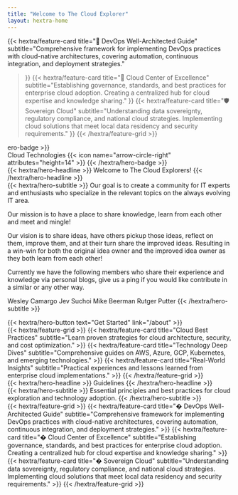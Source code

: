 ```yaml
---
title: "Welcome to The Cloud Explorer"
layout: hextra-home
---
```

  {{< hextra/feature-card
    title="🔧 DevOps Well-Architected Guide"
    subtitle="Comprehensive framework for implementing DevOps practices with cloud-native architectures, covering automation, continuous integration, and deployment strategies."
  >}}
  {{< hextra/feature-card
    title="🏢 Cloud Center of Excellence"
    subtitle="Establishing governance, standards, and best practices for enterprise cloud adoption. Creating a centralized hub for cloud expertise and knowledge sharing."
  >}}
  {{< hextra/feature-card
    title="🛡️ Sovereign Cloud"
    subtitle="Understanding data sovereignty, regulatory compliance, and national cloud strategies. Implementing cloud solutions that meet local data residency and security requirements."
  >}}
{{< /hextra/feature-grid >}}
</div>
</div>
</div>ero-badge >}}
  <div class="w-2 h-2 rounded-full bg-primary"></div>
  <span>Cloud Technologies</span>
  {{< icon name="arrow-circle-right" attributes="height=14" >}}
{{< /hextra/hero-badge >}}

<div class="mt-6 mb-6">
{{< hextra/hero-headline >}}
  Welcome to The Cloud Explorers!
{{< /hextra/hero-headline >}}
</div>

<div class="mb-12">
{{< hextra/hero-subtitle >}}
  Our goal is to create a community for IT experts and enthusiasts who specialize in the relevant topics on the always evolving IT area.

  Our mission is to have a place to share knowledge, learn from each other and meet and mingle!

  Our vision is to share ideas, have others pickup those ideas, reflect on them, improve them, and at their turn share the improved ideas. Resulting in a win-win for both the original idea owner and the improved idea owner as they both learn from each other!

  Currently we have the following members who share their experience and knowledge via personal blogs, give us a ping if you would like contribute in a similar or any other way.

  Wesley Camargo
  Jev Suchoi
  Mike Beerman
  Rutger Putter
{{< /hextra/hero-subtitle >}}
</div>

<div class="mb-6">
{{< hextra/hero-button text="Get Started" link="/about" >}}
</div>

<div class="mt-6">
{{< hextra/feature-grid >}}
  {{< hextra/feature-card
    title="Cloud Best Practices"
    subtitle="Learn proven strategies for cloud architecture, security, and cost optimization."
  >}}
  {{< hextra/feature-card
    title="Technology Deep Dives"
    subtitle="Comprehensive guides on AWS, Azure, GCP, Kubernetes, and emerging technologies."
  >}}
  {{< hextra/feature-card
    title="Real-World Insights"
    subtitle="Practical experiences and lessons learned from enterprise cloud implementations."
  >}}
{{< /hextra/feature-grid >}}
</div>

<div class="bg-gray-50 py-16 mt-16">
<div class="max-w-6xl mx-auto px-6">
<div class="text-center">
{{< hextra/hero-headline >}}
  Guidelines
{{< /hextra/hero-headline >}}
</div>

<div class="mb-6 text-center">
{{< hextra/hero-subtitle >}}
  Essential principles and best practices for cloud exploration and technology adoption.
{{< /hextra/hero-subtitle >}}
</div>

<div class="mt-6">
{{< hextra/feature-grid >}}
  {{< hextra/feature-card
    title="� DevOps Well-Architected Guide"
    subtitle="Comprehensive framework for implementing DevOps practices with cloud-native architectures, covering automation, continuous integration, and deployment strategies."
  >}}
  {{< hextra/feature-card
    title="� Cloud Center of Excellence"
    subtitle="Establishing governance, standards, and best practices for enterprise cloud adoption. Creating a centralized hub for cloud expertise and knowledge sharing."
  >}}
  {{< hextra/feature-card
    title="�️ Sovereign Cloud"
    subtitle="Understanding data sovereignty, regulatory compliance, and national cloud strategies. Implementing cloud solutions that meet local data residency and security requirements."
  >}}
{{< /hextra/feature-grid >}}
</div>